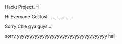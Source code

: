 Hackt
Project_H

Hi Everyone
Get lost..................


Sorry Chle gya guys....

sorry
yyyyyyyyyyyyyyyyyyyyyyyyyyyyyyyyyyyy
haiii
